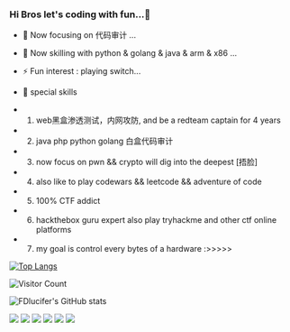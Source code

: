 ### Hi Bros let's coding with fun...👋

<!--
**FDlucifer/FDlucifer** is a ✨ _special_ ✨ repository because its `README.md` (this file) appears on your GitHub profile.

Here are some ideas to get you started:

- 🔭 I’m currently working on ...
- 🌱 I’m currently learning ...
- 👯 I’m looking to collaborate on ...
- 🤔 I’m looking for help with ...
- 💬 Ask me about ...
- 📫 How to reach me: ...
- 😄 Pronouns: ...
- ⚡ Fun fact: ...
-->

- 🔭 Now focusing on 代码审计 ...
- 🌱 Now skilling with python & golang & java & arm & x86 ...
- ⚡ Fun interest : playing switch...
- 🤔 special skills


- 1. web黑盒渗透测试，内网攻防, and be a redteam captain for 4 years
- 2. java php python golang 白盒代码审计
- 3. now focus on pwn && crypto will dig into the deepest [捂脸]
- 4. also like to play codewars && leetcode && adventure of code
- 5. 100% CTF addict
- 6. hackthebox guru expert also play tryhackme and other ctf online platforms
- 7. my goal is control every bytes of a hardware :>>>>>


[![Top Langs](https://github-readme-stats.vercel.app/api/top-langs/?username=FDlucifer&layout=compact)](https://github.com/FDlucifer/github-readme-stats)

![Visitor Count](https://profile-counter.glitch.me/FDlucifer/count.svg)

![FDlucifer's GitHub stats](https://github-readme-stats.vercel.app/api?username=FDlucifer&show_icons=true&theme=tokyonight)

[![](https://img.shields.io/badge/OS-kali%20Linux-33aadd?style=flat-square&logo=kali-linux&logoColor=ffffff)](https://simpleicons.org/icons/kalilinux.svg)
[![](https://img.shields.io/badge/iOS-iphone11-292e33?style=flat-square&logo=apple&logoColor=ffffff)](https://simpleicons.org/icons/ios.svg)
[![](https://img.shields.io/badge/golang-292e33?style=flat-square&logo=go&logoColor=ffffff)](https://simpleicons.org/icons/go.svg)
![](https://img.shields.io/badge/-Nintendo%20Switch-e60012?style=flat-square&logo=nintendo%20switch&logoColor=ffffff)
[![](https://img.shields.io/badge/Steam-171a21?style=flat-square&logo=steam&logoColor=ffffff)](https://steamcommunity.com/id/fdlucifer)
![](https://visitor-badge.glitch.me/badge?page_id=FDlucifer.readme)

